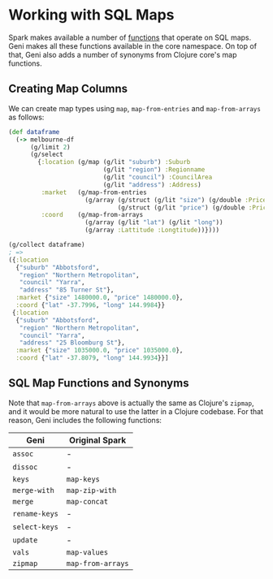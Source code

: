 # Working with SQL Maps

Spark makes available a number of [functions](https://spark.apache.org/docs/latest/api/scala/org/apache/spark/sql/functions$.html) that operate on SQL maps. Geni makes all these functions available in the core namespace. On top of that, Geni also adds a number of synonyms from Clojure core's map functions.

## Creating Map Columns

We can create map types using `map`, `map-from-entries` and `map-from-arrays` as follows:

```clojure
(def dataframe
  (-> melbourne-df
      (g/limit 2)
      (g/select
        {:location (g/map (g/lit "suburb") :Suburb
                          (g/lit "region") :Regionname
                          (g/lit "council") :CouncilArea
                          (g/lit "address") :Address)
         :market   (g/map-from-entries
                     (g/array (g/struct (g/lit "size") (g/double :Price))
                              (g/struct (g/lit "price") (g/double :Price))))
         :coord    (g/map-from-arrays
                     (g/array (g/lit "lat") (g/lit "long"))
                     (g/array :Lattitude :Longtitude))})))

(g/collect dataframe)
; =>
({:location
  {"suburb" "Abbotsford",
   "region" "Northern Metropolitan",
   "council" "Yarra",
   "address" "85 Turner St"},
  :market {"size" 1480000.0, "price" 1480000.0},
  :coord {"lat" -37.7996, "long" 144.9984}}
 {:location
  {"suburb" "Abbotsford",
   "region" "Northern Metropolitan",
   "council" "Yarra",
   "address" "25 Bloomburg St"},
  :market {"size" 1035000.0, "price" 1035000.0},
  :coord {"lat" -37.8079, "long" 144.9934}}]
```

## SQL Map Functions and Synonyms

Note that `map-from-arrays` above is actually the same as Clojure's `zipmap`, and it would be more natural to use the latter in a Clojure codebase. For that reason, Geni includes the following functions:

| Geni          | Original Spark    |
| ---           | ---               |
| `assoc`       | -                 |
| `dissoc`      | -                 |
| `keys`        | `map-keys`        |
| `merge-with`  | `map-zip-with`    |
| `merge`       | `map-concat`      |
| `rename-keys` | -                 |
| `select-keys` | -                 |
| `update`      | -                 |
| `vals`        | `map-values`      |
| `zipmap`      | `map-from-arrays` |
